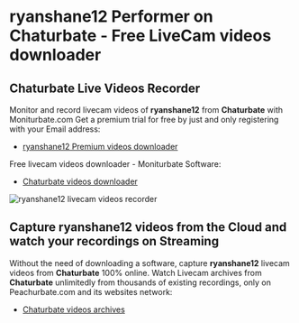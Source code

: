# ryanshane12 Performer on Chaturbate - Free LiveCam videos downloader

## Chaturbate Live Videos Recorder

Monitor and record livecam videos of **ryanshane12** from **Chaturbate** with Moniturbate.com
Get a premium trial for free by just and only registering with your Email address:
* [ryanshane12 Premium videos downloader](https://moniturbate.com/request-demo-licence-key.html)

Free livecam videos downloader - Moniturbate Software:
* [Chaturbate videos downloader](https://moniturbate.com/moniturbate-download-software.html)

![ryanshane12 livecam videos recorder](https://peachurnet.com/templates/moniturbate-software.png)


## Capture ryanshane12 videos from the Cloud and watch your recordings on Streaming

Without the need of downloading a software, capture **ryanshane12** livecam videos from **Chaturbate** 100% online.
Watch Livecam archives from **Chaturbate** unlimitedly from thousands of existing recordings, only on Peachurbate.com and its websites network:
* [Chaturbate videos archives](https://peachurnet.com/)